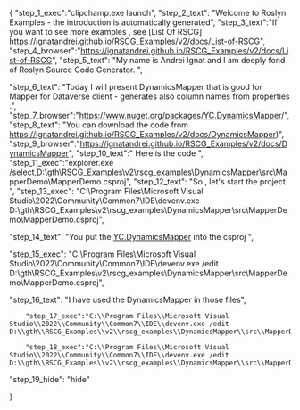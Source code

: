{
    "step_1_exec":"clipchamp.exe launch",
    "step_2_text": "Welcome to Roslyn Examples - the introduction is automatically generated",
    "step_3_text":"If you want to see more examples , see  [List Of RSCG] https://ignatandrei.github.io/RSCG_Examples/v2/docs/List-of-RSCG",
    "step_4_browser":"https://ignatandrei.github.io/RSCG_Examples/v2/docs/List-of-RSCG",
    "step_5_text": "My name is Andrei Ignat and I am deeply fond of Roslyn Source Code Generator. ",

"step_6_text": "Today I will present DynamicsMapper  that is good for Mapper for Dataverse client - generates also column names from properties .",
"step_7_browser":"https://www.nuget.org/packages/YC.DynamicsMapper/",
"step_8_text": "You can download the code from https://ignatandrei.github.io/RSCG_Examples/v2/docs/DynamicsMapper)",
"step_9_browser":"https://ignatandrei.github.io/RSCG_Examples/v2/docs/DynamicsMapper",
"step_10_text":" Here is the code ",
"step_11_exec":"explorer.exe /select,D:\\gth\\RSCG_Examples\\v2\\rscg_examples\\DynamicsMapper\\src\\MapperDemo\\MapperDemo.csproj",
"step_12_text": "So , let's start the project ",
"step_13_exec": "C:\\Program Files\\Microsoft Visual Studio\\2022\\Community\\Common7\\IDE\\devenv.exe D:\\gth\\RSCG_Examples\\v2\\rscg_examples\\DynamicsMapper\\src\\MapperDemo\\MapperDemo.csproj",

"step_14_text": "You put the  [YC.DynamicsMapper](https://www.nuget.org/packages/YC.DynamicsMapper/) into the csproj ",

"step_15_exec": "C:\\Program Files\\Microsoft Visual Studio\\2022\\Community\\Common7\\IDE\\devenv.exe /edit D:\\gth\\RSCG_Examples\\v2\\rscg_examples\\DynamicsMapper\\src\\MapperDemo\\MapperDemo.csproj",

"step_16_text": "I have used the DynamicsMapper in those files",


        "step_17_exec":"C:\\Program Files\\Microsoft Visual Studio\\2022\\Community\\Common7\\IDE\\devenv.exe /edit D:\\gth\\RSCG_Examples\\v2\\rscg_examples\\DynamicsMapper\\src\\MapperDemo\\Person.cs",
    
        "step_18_exec":"C:\\Program Files\\Microsoft Visual Studio\\2022\\Community\\Common7\\IDE\\devenv.exe /edit D:\\gth\\RSCG_Examples\\v2\\rscg_examples\\DynamicsMapper\\src\\MapperDemo\\Program.cs",
    
"step_19_hide": "hide"


}